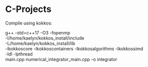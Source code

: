 # C-Projects

Compile using kokkos:


g++ -std=c++17 -O3 -fopenmp \
  -I/home/kaelyn/kokkos_install/include \
  -L/home/kaelyn/kokkos_install/lib \
  -lkokkoscore -lkokkoscontainers -lkokkosalgorithms -lkokkossimd \
  -ldl -lpthread \
  main.cpp numerical_integrator_main.cpp -o integrator